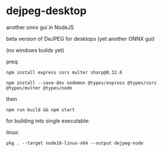 # dejpeg-desktop
another onnx gui in NodeJS

beta version of DeJPEG for desktops (yet another ONNX gui)

(no windows builds yet)

preq:
```
npm install express cors multer sharp@0.32.6
```

```
npm install --save-dev nodemon @types/express @types/cors @types/multer @types/node
```

then

```
npm run build && npm start
```

for building into single executable:

linux:

```
pkg . --target node18-linux-x64 --output dejpeg-node
```